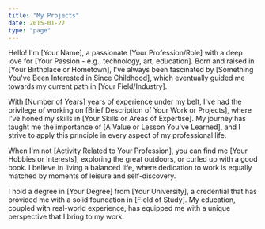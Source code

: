 ```yaml
---
title: "My Projects"
date: 2015-01-27
type: "page"
---
```


Hello! I'm [Your Name], a passionate [Your Profession/Role] with a deep love for [Your Passion - e.g., technology, art, education]. Born and raised in [Your Birthplace or Hometown], I've always been fascinated by [Something You've Been Interested in Since Childhood], which eventually guided me towards my current path in [Your Field/Industry].

With [Number of Years] years of experience under my belt, I've had the privilege of working on [Brief Description of Your Work or Projects], where I've honed my skills in [Your Skills or Areas of Expertise]. My journey has taught me the importance of [A Value or Lesson You've Learned], and I strive to apply this principle in every aspect of my professional life.

When I'm not [Activity Related to Your Profession], you can find me [Your Hobbies or Interests], exploring the great outdoors, or curled up with a good book. I believe in living a balanced life, where dedication to work is equally matched by moments of leisure and self-discovery.

I hold a degree in [Your Degree] from [Your University], a credential that has provided me with a solid foundation in [Field of Study]. My education, coupled with real-world experience, has equipped me with a unique perspective that I bring to my work.